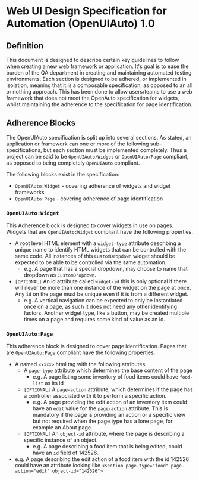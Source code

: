 Web UI Design Specification for Automation (OpenUIAuto) 1.0
=========================================================

Definition
----------

This document is designed to describe certain key guidelines to follow when creating a new web
framework or application. It's goal is to ease the burden of the QA department in creating and
maintaining automated testing environments. Each section is designed to be adhered, or implemented
in isolation, meaning that it is a composable specification, as opposed to an all or nothing
approach. This has been done to allow users/teams to use a web framework that does not meet the
OpenAuto specification for widgets, whilst maintaining the adherence to the specification for
page identification.

Adherence Blocks
----------------

The OpenUIAuto specification is split up into several sections. As stated, an application or
framework can one or more of the following sub-specifications, but each section must be implemented
completely. Thus a project can be said to be `OpenUIAuto/Widget` or `OpenUIAuto/Page` compliant,
as opposed to being completely `OpenUIAuto` compliant.

The following blocks exist in the specification:

* `OpenUIAuto:Widget` - covering adherence of widgets and widget frameworks
* `OpenUIAuto:Page` - covering adherence of page identification

### `OpenUIAuto:Widget`
This Adherence block is designed to cover widgets in use on pages. Widgets that are
`OpenUIAuto:Widget` compliant have the following properties.

* A root level HTML element with a `widget-type` attribute describing a unique name to identify
  HTML widgets that can be controlled with the same code. All instances of this `CustomDropdown` widget should be expected to be able to be controlled
  via the same automation.
  * e.g. A page that has a special dropdown, may choose to name that dropdown as `CustomDropdown`.
* `[OPTIONAL]` An id attribute called `widget-id` this is only optional if there will never be
  more than one instance of the widget on the page at once. Any `id` on the page must be unique
  even if it is from a different widget.
  * e.g. A vertical navigation can be expected to only be instantiated once on a page, as such
    it does not need any other identifying factors. Another widget type, like a button, may be
    created multiple times on a page and requires some kind of value as an id.

### `OpenUIAuto:Page`
This adherence block is designed to cover page identification. Pages that are `OpenUIAuto:Page`
compliant have the following properties.

* A named `<xxxx>` html tag with the following attributes:
  * A `page-type` attribute which determines the base content of the page
     * e.g. A page listing some inventory of food items could have `food-list` as its id
  * `[OPTIONAL]` A `page-action` attribute, which determines if the page has a controller
     associated with it to perform a specific action.
     * e.g. A page providing the edit action of an inventory item could have an `edit` value
       for the `page-action` attribute. This is mandatory if the page is providing an action
       or a specific view but not required when the page type has a lone page, for example
       an About page. 
  * `[OPTIONAL]` An `object-id` attribute, where the page is describing a specific instance
    of an object.
    * e.g. A page describing a food item that is being edited, could have an `id` field of
        142526.
* e.g. A page describing the edit action of a food item with the id 142526 could have an attribute
  looking like `<section page-type="food" page-action="edit" object-id="142526">`
  
